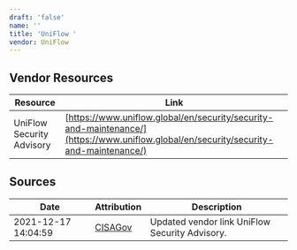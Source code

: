 ```yaml
---
draft: 'false'
name: ''
title: 'UniFlow '
vendor: UniFlow
---
```


## Vendor Resources
| Resource | Link |
| --- | --- |
| UniFlow Security Advisory | [https://www.uniflow.global/en/security/security-and-maintenance/](https://www.uniflow.global/en/security/security-and-maintenance/) |



## Sources
| Date | Attribution | Description |
| --- | --- | --- |
| 2021-12-17 14:04:59 | [CISAGov](https://raw.githubusercontent.com/cisagov/log4j-affected-db/develop/README.md) | Updated vendor link UniFlow Security Advisory.  |
